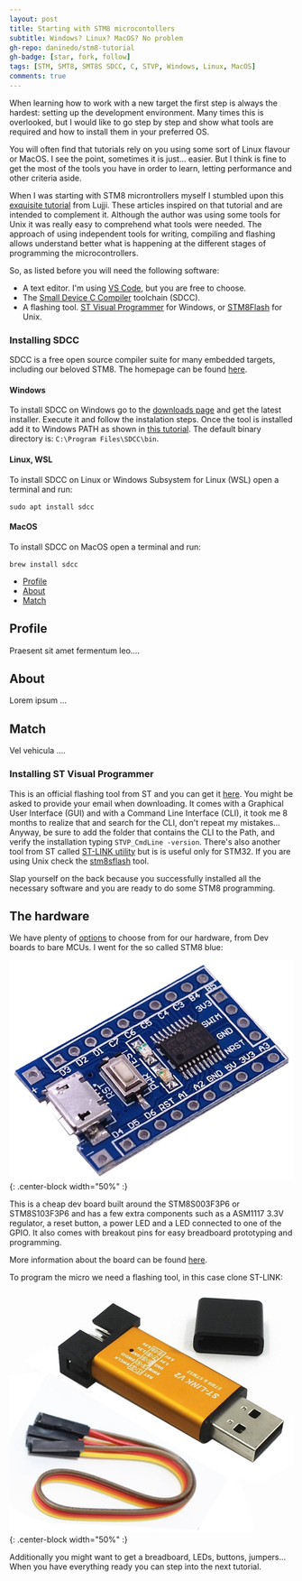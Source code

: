 ```yaml
---
layout: post
title: Starting with STM8 microcontollers
subtitle: Windows? Linux? MacOS? No problem
gh-repo: daninedo/stm8-tutorial
gh-badge: [star, fork, follow]
tags: [STM, SMT8, SMT8S SDCC, C, STVP, Windows, Linux, MacOS]
comments: true
---
```

When learning how to work with a new target the first step is always the hardest: setting up the development environment. Many times this is overlooked, but I would like to go step by step and show what tools are required and how to install them in your preferred OS.

You will often find that tutorials rely on you using some sort of Linux flavour or MacOS. I see the point, sometimes it is just... easier. But I think is fine to get the most of the tools you have in order to learn, letting performance and other criteria aside.

When I was starting with STM8 microntrollers myself I stumbled upon this [exquisite tutorial](https://lujji.github.io/blog/bare-metal-programming-stm8/) from Lujji. These articles inspired on that tutorial and are intended to complement it. Although the author was using some tools for Unix it was really easy to comprehend what tools were needed. The approach of using independent tools for writing, compiling and flashing allows understand better what is happening at the different stages of programming the microcontrollers.

So, as listed before you will need the following software:
- A text editor. I'm using [VS Code](https://code.visualstudio.com/), but you are free to choose.
- The [Small Device C Compiler](http://sdcc.sourceforge.net/) toolchain (SDCC).
- A flashing tool. [ST Visual Programmer](https://www.st.com/en/development-tools/stvp-stm32.html) for Windows, or [STM8Flash](https://github.com/vdudouyt/stm8flash) for Unix.

### Installing SDCC
SDCC is a free open source compiler suite for many embedded targets, including our beloved STM8. The homepage can be found [here](http://sdcc.sourceforge.net/).

#### Windows
To install SDCC on Windows go to the [downloads page](http://sdcc.sourceforge.net/snap.php#Windows) and get the latest installer. Execute it and follow the instalation steps. Once the tool is installed add it to Windows PATH as shown in [this tutorial](https://www.architectryan.com/2018/03/17/add-to-the-path-on-windows-10/). The default binary directory is: `C:\Program Files\SDCC\bin`.

#### Linux, WSL
To install SDCC on Linux or Windows Subsystem for Linux (WSL) open a terminal and run:
```
sudo apt install sdcc
```

#### MacOS
To install SDCC on MacOS open a terminal and run:
```
brew install sdcc
```

<ul id="profileTabs" class="nav nav-tabs">
    <li class="active"><a href="#profile" data-toggle="tab">Profile</a></li>
    <li><a href="#about" data-toggle="tab">About</a></li>
    <li><a href="#match" data-toggle="tab">Match</a></li>
</ul>
  <div class="tab-content">
<div role="tabpanel" class="tab-pane active" id="profile">
    <h2>Profile</h2>
<p>Praesent sit amet fermentum leo....</p>
</div>

<div role="tabpanel" class="tab-pane" id="about">
    <h2>About</h2>
    <p>Lorem ipsum ...</p></div>

<div role="tabpanel" class="tab-pane" id="match">
    <h2>Match</h2>
    <p>Vel vehicula ....</p>
</div>
</div>

### Installing ST Visual Programmer
This is an official flashing tool from ST and you can get it
[here](https://www.st.com/en/development-tools/stvp-stm32.html). You might be asked
to provide your email when downloading. It comes with a Graphical User Interface (GUI) and with a Command
Line Interface (CLI), it took me 8 months to realize that and search for the CLI, don't repeat my mistakes... Anyway, be sure to add the folder that contains the CLI to the Path, and verify the installation typing `STVP_CmdLine -version`.
There's also another tool from ST called [ST-LINK utility](https://www.st.com/en/development-tools/stsw-link004.html)
but is is useful only for STM32. If you are using Unix check the [stm8sflash](https://github.com/vdudouyt/stm8flash) tool.

Slap yourself on the back because you successfully installed all the necessary
software and you are ready to do some STM8 programming.

## The hardware
We have plenty of [options](https://www.st.com/en/evaluation-tools/stm8-mcu-eval-boards.html#2)
to choose from for our hardware, from Dev boards to bare MCUs. I went for the so
called STM8 blue:

![STM8s](/img/stm8s.jpg){: .center-block width="50%" :}

This is a cheap dev board built around the STM8S003F3P6 or STM8S103F3P6 and has a few extra components such
as a ASM1117 3.3V regulator, a reset button, a power LED and a LED connected to one
of the GPIO. It also comes with breakout pins for easy breadboard prototyping and
programming.

More information about the board can be found
[here](https://tenbaht.github.io/sduino/hardware/stm8blue/).

To program the micro we need a flashing tool, in this case clone ST-LINK:

![ST-LINK](/img/stlink.jpg){: .center-block width="50%" :}

Additionally you might want to get a breadboard, LEDs, buttons, jumpers... When
you have everything ready you can step into the next tutorial.
